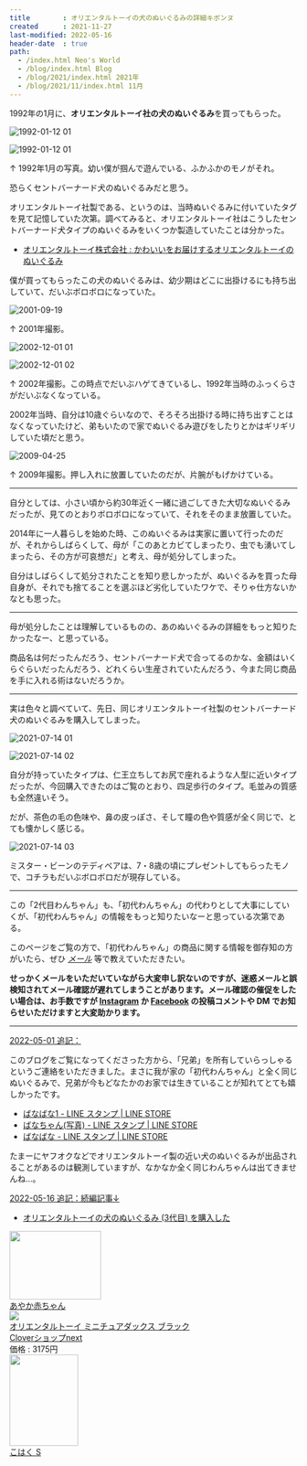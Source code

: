```yaml
---
title        : オリエンタルトーイの犬のぬいぐるみの詳細キボンヌ
created      : 2021-11-27
last-modified: 2022-05-16
header-date  : true
path:
  - /index.html Neo's World
  - /blog/index.html Blog
  - /blog/2021/index.html 2021年
  - /blog/2021/11/index.html 11月
---
```


1992年の1月に、**オリエンタルトーイ社の犬のぬいぐるみ**を買ってもらった。

![1992-01-12 01](./27-01-01.jpg)

![1992-01-12 01](./27-01-02.jpg)

↑ 1992年1月の写真。幼い僕が掴んで遊んでいる、ふかふかのモノがそれ。

恐らくセントバーナード犬のぬいぐるみだと思う。

オリエンタルトーイ社製である、というのは、当時ぬいぐるみに付いていたタグを見て記憶していた次第。調べてみると、オリエンタルトーイ社はこうしたセントバーナード犬タイプのぬいぐるみをいくつか製造していたことは分かった。

- [オリエンタルトーイ株式会社 : かわいいをお届けするオリエンタルトーイのぬいぐるみ](http://www.oriental-toy.co.jp/)

僕が買ってもらったこの犬のぬいぐるみは、幼少期はどこに出掛けるにも持ち出していて、だいぶボロボロになっていた。

![2001-09-19](./27-01-03.jpg)

↑ 2001年撮影。

![2002-12-01 01](./27-01-04.jpg)

![2002-12-01 02](./27-01-05.jpg)

↑ 2002年撮影。この時点でだいぶハゲてきているし、1992年当時のふっくらさがだいぶなくなっている。

2002年当時、自分は10歳ぐらいなので、そろそろ出掛ける時に持ち出すことはなくなっていたけど、弟もいたので家でぬいぐるみ遊びをしたりとかはギリギリしていた頃だと思う。

![2009-04-25](./27-01-06.jpg)

↑ 2009年撮影。押し入れに放置していたのだが、片腕がもげかけている。

---

自分としては、小さい頃から約30年近く一緒に過ごしてきた大切なぬいぐるみだったが、見てのとおりボロボロになっていて、それをそのまま放置していた。

2014年に一人暮らしを始めた時、このぬいぐるみは実家に置いて行ったのだが、それからしばらくして、母が「このあとカビてしまったり、虫でも湧いてしまったら、その方が可哀想だ」と考え、母が処分してしまった。

自分はしばらくして処分されたことを知り悲しかったが、ぬいぐるみを買った母自身が、それでも捨てることを選ぶほど劣化していたワケで、そりゃ仕方ないかなとも思った。

---

母が処分したことは理解しているものの、あのぬいぐるみの詳細をもっと知りたかったなー、と思っている。

商品名は何だったんだろう、セントバーナード犬で合ってるのかな、金額はいくらぐらいだったんだろう、どれくらい生産されていたんだろう、今また同じ商品を手に入れる術はないだろうか。

---

実は色々と調べていて、先日、同じオリエンタルトーイ社製のセントバーナード犬のぬいぐるみを購入してしまった。

![2021-07-14 01](./27-01-07.jpg)

![2021-07-14 02](./27-01-08.jpg)

自分が持っていたタイプは、仁王立ちしてお尻で座れるような人型に近いタイプだったが、今回購入できたのはご覧のとおり、四足歩行のタイプ。毛並みの質感も全然違いそう。

だが、茶色の毛の色味や、鼻の皮っぽさ、そして瞳の色や質感が全く同じで、とても懐かしく感じる。

![2021-07-14 03](./27-01-09.jpg)

ミスター・ビーンのテディベアは、7・8歳の頃にプレゼントしてもらったモノで、コチラもだいぶボロボロだが現存している。

---

この「2代目わんちゃん」も、「初代わんちゃん」の代わりとして大事にしていくが、「初代わんちゃん」の情報をもっと知りたいなーと思っている次第である。

このページをご覧の方で、「初代わんちゃん」の商品に関する情報を御存知の方がいたら、ぜひ *[メール](/about/index.html#mail)* 等で教えていただきたい。

**せっかくメールをいただいていながら大変申し訳ないのですが、迷惑メールと誤検知されてメール確認が遅れてしまうことがあります。メール確認の催促をしたい場合は、お手数ですが [Instagram](https://www.instagram.com/Neos21/) か [Facebook](https://www.facebook.com/Neos21) の投稿コメントや DM でお知らせいただけますと大変助かります。**

---

<ins>2022-05-01 追記：</ins>

このブログをご覧になってくださった方から、「兄弟」を所有していらっしゃるというご連絡をいただきました。まさに我が家の「初代わんちゃん」と全く同じぬいぐるみで、兄弟が今もどなたかのお家では生きていることが知れてとても嬉しかったです。

- [ばなばな1 - LINE スタンプ | LINE STORE](https://store.line.me/stickershop/product/15138948/ja)
- [ばなちゃん(写真) - LINE スタンプ | LINE STORE](https://store.line.me/stickershop/product/18569085)
- [ばなばな - LINE スタンプ | LINE STORE](https://store.line.me/stickershop/product/15141558/ja)

たまーにヤフオクなどでオリエンタルトーイ製の近い犬のぬいぐるみが出品されることがあるのは観測していますが、なかなか全く同じわんちゃんは出てきませんね…。

<ins>2022-05-16 追記：続編記事↓</ins>

- [オリエンタルトーイの犬のぬいぐるみ (3代目) を購入した](/blog/2022/05/16-01.html)

<div class="ad-amazon">
  <div class="ad-amazon-image">
    <a href="https://www.amazon.co.jp/dp/B00A3224OA?tag=neos21-22&amp;linkCode=osi&amp;th=1&amp;psc=1">
      <img src="https://m.media-amazon.com/images/I/31qkQVRyFaL._SL160_.jpg" width="160" height="120">
    </a>
  </div>
  <div class="ad-amazon-info">
    <div class="ad-amazon-title">
      <a href="https://www.amazon.co.jp/dp/B00A3224OA?tag=neos21-22&amp;linkCode=osi&amp;th=1&amp;psc=1">あやか赤ちゃん</a>
    </div>
  </div>
</div>

<div class="ad-rakuten">
  <div class="ad-rakuten-image">
    <a href="https://hb.afl.rakuten.co.jp/hgc/g00u2h92.waxycbaa.g00u2h92.waxyd4ef/?pc=https%3A%2F%2Fitem.rakuten.co.jp%2Fclovershop-%2Fak468%2F&amp;m=http%3A%2F%2Fm.rakuten.co.jp%2Fclovershop-%2Fi%2F10025842%2F">
      <img src="https://thumbnail.image.rakuten.co.jp/@0_mall/clovershop-/cabinet/first0/second29/16114555412171813.jpg?_ex=128x128">
    </a>
  </div>
  <div class="ad-rakuten-info">
    <div class="ad-rakuten-title">
      <a href="https://hb.afl.rakuten.co.jp/hgc/g00u2h92.waxycbaa.g00u2h92.waxyd4ef/?pc=https%3A%2F%2Fitem.rakuten.co.jp%2Fclovershop-%2Fak468%2F&amp;m=http%3A%2F%2Fm.rakuten.co.jp%2Fclovershop-%2Fi%2F10025842%2F">オリエンタルトーイ ミニチュアダックス ブラック</a>
    </div>
    <div class="ad-rakuten-shop">
      <a href="https://hb.afl.rakuten.co.jp/hgc/g00u2h92.waxycbaa.g00u2h92.waxyd4ef/?pc=https%3A%2F%2Fwww.rakuten.co.jp%2Fclovershop-%2F&amp;m=http%3A%2F%2Fm.rakuten.co.jp%2Fclovershop-%2F">Cloverショップnext</a>
    </div>
    <div class="ad-rakuten-price">価格 : 3175円</div>
  </div>
</div>

<div class="ad-amazon">
  <div class="ad-amazon-image">
    <a href="https://www.amazon.co.jp/dp/B00CEOPDFM?tag=neos21-22&amp;linkCode=osi&amp;th=1&amp;psc=1">
      <img src="https://m.media-amazon.com/images/I/41OT67SmPLL._SL160_.jpg" width="120" height="160">
    </a>
  </div>
  <div class="ad-amazon-info">
    <div class="ad-amazon-title">
      <a href="https://www.amazon.co.jp/dp/B00CEOPDFM?tag=neos21-22&amp;linkCode=osi&amp;th=1&amp;psc=1">こはく S</a>
    </div>
  </div>
</div>
